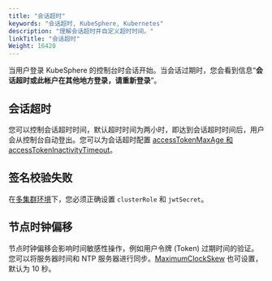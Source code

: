 ```yaml
---
title: "会话超时"
keywords: "会话超时, KubeSphere, Kubernetes"
description: "理解会话超时并自定义超时时间。"
linkTitle: "会话超时"
Weight: 16420
---
```


当用户登录 KubeSphere 的控制台时会话开始。当会话过期时，您会看到信息“**会话超时或此帐户在其他地方登录，请重新登录**”。

## 会话超时

您可以控制会话超时时间，默认超时时间为两小时，即达到会话超时时间后，用户会从控制台自动登出。您可以为会话超时配置 [accessTokenMaxAge 和 accessTokenInactivityTimeout](../../../access-control-and-account-management/external-authentication/set-up-external-authentication)。

## 签名校验失败

在[多集群环境](../../../multicluster-management/enable-multicluster/direct-connection/#prepare-a-member-cluster)下，您必须正确设置 `clusterRole` 和 `jwtSecret`。

## 节点时钟偏移

节点时钟偏移会影响时间敏感性操作，例如用户令牌 (Token) 过期时间的验证。您可以将服务器时间和 NTP 服务器进行同步。[MaximumClockSkew](../../../access-control-and-account-management/external-authentication/set-up-external-authentication) 也可设置，默认为 10 秒。
